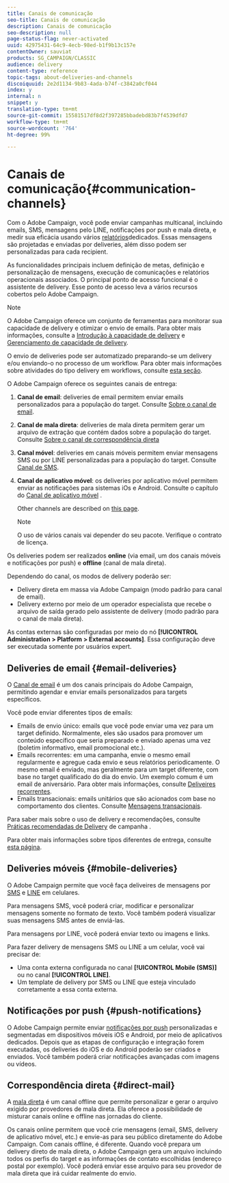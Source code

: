 ```yaml
---
title: Canais de comunicação
seo-title: Canais de comunicação
description: Canais de comunicação
seo-description: null
page-status-flag: never-activated
uuid: 42975431-64c9-4ecb-98ed-b1f9b13c157e
contentOwner: sauviat
products: SG_CAMPAIGN/CLASSIC
audience: delivery
content-type: reference
topic-tags: about-deliveries-and-channels
discoiquuid: 2e2d1134-9b83-4ada-b74f-c3842a0cf044
index: y
internal: n
snippet: y
translation-type: tm+mt
source-git-commit: 15581517df8d2f397285bbadebd83b7f4539dfd7
workflow-type: tm+mt
source-wordcount: '764'
ht-degree: 99%

---
```



# Canais de comunicação{#communication-channels}

Com o Adobe Campaign, você pode enviar campanhas multicanal, incluindo emails, SMS, mensagens pelo LINE, notificações por push e mala direta, e medir sua eficácia usando vários [relatórios](../../reporting/using/delivery-reports.md)dedicados. Essas mensagens são projetadas e enviadas por deliveries, além disso podem ser personalizadas para cada recipient.

As funcionalidades principais incluem definição de metas, definição e personalização de mensagens, execução de comunicações e relatórios operacionais associados. O principal ponto de acesso funcional é o assistente de delivery. Esse ponto de acesso leva a vários recursos cobertos pelo Adobe Campaign.

>[!NOTE]
>
>O Adobe Campaign oferece um conjunto de ferramentas para monitorar sua capacidade de delivery e otimizar o envio de emails. Para obter mais informações, consulte a [Introdução à capacidade de delivery](https://docs.adobe.com/content/help/pt-BR/campaign-classic/using/sending-messages/deliverability-management/about-deliverability.html) e [Gerenciamento de capacidade de delivery](../../delivery/using/about-deliverability.md).

O envio de deliveries pode ser automatizado preparando-se um delivery e/ou enviando-o no processo de um workflow. Para obter mais informações sobre atividades do tipo delivery em workflows, consulte [esta seção](../../workflow/using/about-action-activities.md).

O Adobe Campaign oferece os seguintes canais de entrega:

1. **Canal de email**: deliveries de email permitem enviar emails personalizados para a população do target. Consulte [Sobre o canal de email](../../delivery/using/about-email-channel.md).
1. **Canal de mala direta**: deliveries de mala direta permitem gerar um arquivo de extração que contém dados sobre a população do target. Consulte [Sobre o canal de correspondência direta](../../delivery/using/about-direct-mail-channel.md)
1. **Canal móvel**: deliveries em canais móveis permitem enviar mensagens SMS ou por LINE personalizadas para a população do target. Consulte [Canal de SMS](../../delivery/using/sms-channel.md).
1. **Canal de aplicativo móvel**: os deliveries por aplicativo móvel permitem enviar as notificações para sistemas iOs e Android. Consulte o capítulo do [Canal de aplicativo móvel](../../delivery/using/about-mobile-app-channel.md) .

   Other channels are described on [this page](../../delivery/using/other-channels.md).

   >[!NOTE]
   >
   >O uso de vários canais vai depender do seu pacote. Verifique o contrato de licença.

Os deliveries podem ser realizados **online** (via email, um dos canais móveis e notificações por push) e **offline** (canal de mala direta).

Dependendo do canal, os modos de delivery poderão ser:

* Delivery direta em massa via Adobe Campaign (modo padrão para canal de email).
* Delivery externo por meio de um operador especialista que recebe o arquivo de saída gerado pelo assistente de delivery (modo padrão para o canal de mala direta).

As contas externas são configuradas por meio do nó **[!UICONTROL Administration > Platform > External accounts]**. Essa configuração deve ser executada somente por usuários expert.

## Deliveries de email {#email-deliveries}

O [Canal de email](../../delivery/using/about-email-channel.md) é um dos canais principais do Adobe Campaign, permitindo agendar e enviar emails personalizados para targets específicos.

Você pode enviar diferentes tipos de emails:

* Emails de envio único: emails que você pode enviar uma vez para um target definido. Normalmente, eles são usados para promover um conteúdo específico que seria preparado e enviado apenas uma vez (boletim informativo, email promocional etc.).
* Emails recorrentes: em uma campanha, envie o mesmo email regularmente e agregue cada envio e seus relatórios periodicamente. O mesmo email é enviado, mas geralmente para um target diferente, com base no target qualificado do dia do envio. Um exemplo comum é um email de aniversário. Para obter mais informações, consulte [Deliveires recorrentes](../../workflow/using/recurring-delivery.md).
* Emails transacionais: emails unitários que são acionados com base no comportamento dos clientes. Consulte [Mensagens transacionais](../../message-center/using/about-transactional-messaging.md).

Para saber mais sobre o uso de delivery e recomendações, consulte [Práticas recomendadas de Delivery](https://helpx.adobe.com/br/campaign/kb/delivery-best-practices.html) de campanha .

Para obter mais informações sobre tipos diferentes de entrega, consulte [esta página](../../delivery/using/types-of-deliveries.md).

## Deliveries móveis {#mobile-deliveries}

O Adobe Campaign permite que você faça deliveires de mensagens por [SMS](../../delivery/using/sms-channel.md) e [LINE](../../delivery/using/line-channel.md) em celulares.

Para mensagens SMS, você poderá criar, modificar e personalizar mensagens somente no formato de texto. Você também poderá visualizar suas mensagens SMS antes de enviá-las.

Para mensagens por LINE, você poderá enviar texto ou imagens e links.

Para fazer delivery de mensagens SMS ou LINE a um celular, você vai precisar de:

* Uma conta externa configurada no canal **[!UICONTROL Mobile (SMS)]** ou no canal **[!UICONTROL LINE]**.
* Um template de delivery por SMS ou LINE que esteja vinculado corretamente a essa conta externa.

## Notificações por push {#push-notifications}

O Adobe Campaign permite enviar [notificações por push](../../delivery/using/about-mobile-app-channel.md) personalizadas e segmentadas em dispositivos móveis iOS e Android, por meio de aplicativos dedicados. Depois que as etapas de configuração e integração forem executadas, os deliveries do iOS e do Android poderão ser criados e enviados. Você também poderá criar notificações avançadas com imagens ou vídeos.

## Correspondência direta {#direct-mail}

A [mala direta](../../delivery/using/about-direct-mail-channel.md) é um canal offline que permite personalizar e gerar o arquivo exigido por provedores de mala direta. Ela oferece a possibilidade de misturar canais online e offline nas jornadas do cliente.

Os canais online permitem que você crie mensagens (email, SMS, delivery de aplicativo móvel, etc.) e envie-as para seu público diretamente do Adobe Campaign. Com canais offline, é diferente. Quando você prepara um delivery direto de mala direta, o Adobe Campaign gera um arquivo incluindo todos os perfis do target e as informações de contato escolhidas (endereço postal por exemplo). Você poderá enviar esse arquivo para seu provedor de mala direta que irá cuidar realmente do envio.
